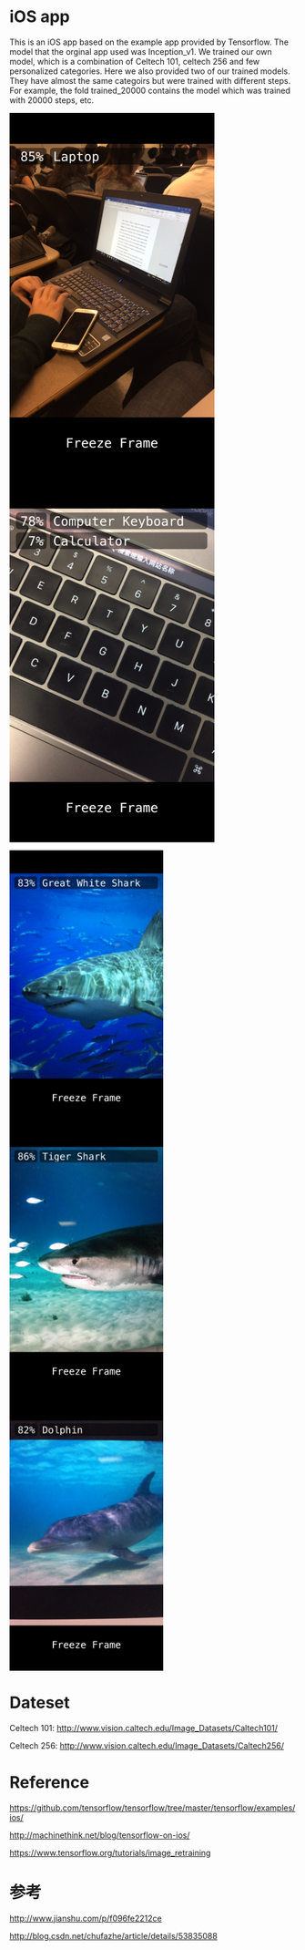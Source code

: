 # iOS app
This is an iOS app based on the example app provided by Tensorflow. The model that the orginal app used was Inception_v1. 
We trained our own model, which is a combination of Celtech 101, celtech 256 and few personalized categories. 
Here we also provided two of our trained models. They have almost the same categoirs but were trained with different steps. For example, the fold trained_20000 contains the model which was trained with 20000 steps, etc.

<img src="https://github.com/EricZhengAZ/Lable-Track1EC601/blob/master/iOS_app/samples/IMG_1378.PNG" width = "360" height = "640" alt="Laptop" align=center /> <img src="https://github.com/EricZhengAZ/Lable-Track1EC601/blob/master/iOS_app/samples/IMG_1377.PNG" width = "360" height = "640" alt="Keyboard" align=center />

<img src="https://github.com/EricZhengAZ/Lable-Track1EC601/blob/master/iOS_app/samples/IMG_1380.PNG" width = "270" height = "480" alt="Keyboard" align=center /><img src="https://github.com/EricZhengAZ/Lable-Track1EC601/blob/master/iOS_app/samples/IMG_1381.PNG" width = "270" height = "480" alt="Keyboard" align=center /><img src="https://github.com/EricZhengAZ/Lable-Track1EC601/blob/master/iOS_app/samples/IMG_1382.PNG" width = "270" height = "480" alt="Keyboard" align=center />

# Dateset
Celtech 101: http://www.vision.caltech.edu/Image_Datasets/Caltech101/

Celtech 256: http://www.vision.caltech.edu/Image_Datasets/Caltech256/

# Reference 
https://github.com/tensorflow/tensorflow/tree/master/tensorflow/examples/ios/

http://machinethink.net/blog/tensorflow-on-ios/

https://www.tensorflow.org/tutorials/image_retraining

# 参考      
http://www.jianshu.com/p/f096fe2212ce

http://blog.csdn.net/chufazhe/article/details/53835088
